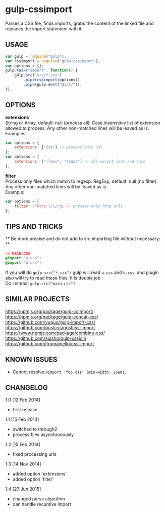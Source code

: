 gulp-cssimport
==============
Parses a CSS file, finds imports, grabs the content of the linked file and replaces the import statement with it.

USAGE
-----
```js
var gulp = require("gulp");
var cssimport = require("gulp-cssimport");
var options = {};
gulp.task("import", function() {
	gulp.src("src/*.css")
		.pipe(cssimport(options))
		.pipe(gulp.dest("dist/"));
}); 
```

OPTIONS
-------
**extensions**  
String or Array, default: null (process all).
Case insensitive list of extension allowed to process.
Any other non-matched lines will be leaved as is.  
Examples:
```js
var options = {
	extensions: ["css"] // process only css
};
var options = {
	extensions: ["!less", "!sass"] // all except less and sass
};
```
**filter**  
Process only files which match to regexp.
RegExp, default: null (no filter).
Any other non-matched lines will be leaved as is.  
Example:
```js
var options = {
	filter: /^http:\/\//gi // process only http urls
};
```

TIPS AND TRICKS
---------------
** Be more precise and do not add to src importing file without necessary: **  
```css
// main.css
@import "a.css";
@import "b.css";
```
If you will do `gulp.src("*.css")` gulp will read `a.css` and `b.css`,
and plugin also will try to read these files. It is double job.  
Do instead: `gulp.src("main.css")`

SIMILAR PROJECTS
----------------
https://npmjs.org/package/gulp-coimport/  
https://npmjs.org/package/gulp-concat-css/  
https://github.com/yuguo/gulp-import-css/  
https://github.com/postcss/postcss-import  
https://www.npmjs.com/package/combine-css/  
https://github.com/suisho/gulp-cssjoin  
https://github.com/jfromaniello/css-import  


KNOWN ISSUES
------------
- Cannot resolve `@import 'foo.css' (min-width: 25em);`

CHANGELOG
---------
1.0 [12 Feb 2014]
- first release

1.1 [15 Feb 2014]
- switched to through2
- process files asynchronously

1.2 [15 Feb 2014]
- fixed processing urls

1.3 [14 Nov 2014]
- added option 'extensions'
- added option 'filter'

1.4 [27 Jun 2015]
- changed parse algorithm
- can handle recursive import